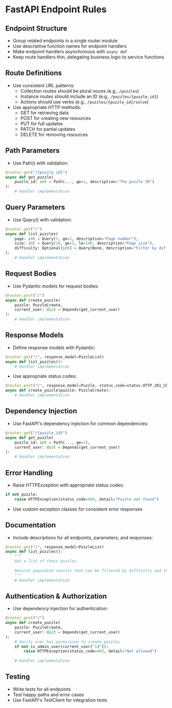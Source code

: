 # FastAPI Endpoint Rules

## Endpoint Structure

- Group related endpoints in a single router module
- Use descriptive function names for endpoint handlers
- Make endpoint handlers asynchronous with `async def`
- Keep route handlers thin, delegating business logic to service functions

## Route Definitions

- Use consistent URL patterns:
  - Collection routes should be plural nouns (e.g., `/puzzles`)
  - Instance routes should include an ID (e.g., `/puzzles/{puzzle_id}`)
  - Actions should use verbs (e.g., `/puzzles/{puzzle_id}/solve`)
- Use appropriate HTTP methods:
  - GET for retrieving data
  - POST for creating new resources
  - PUT for full updates
  - PATCH for partial updates
  - DELETE for removing resources

## Path Parameters

- Use Path() with validation:
```python
@router.get("/{puzzle_id}")
async def get_puzzle(
    puzzle_id: int = Path(..., ge=1, description="The puzzle ID")
):
    # Handler implementation
```

## Query Parameters

- Use Query() with validation:
```python
@router.get("/")
async def list_puzzles(
    page: int = Query(1, ge=1, description="Page number"),
    size: int = Query(10, ge=1, le=100, description="Page size"),
    difficulty: Optional[int] = Query(None, description="Filter by difficulty")
):
    # Handler implementation
```

## Request Bodies

- Use Pydantic models for request bodies:
```python
@router.post("/")
async def create_puzzle(
    puzzle: PuzzleCreate,
    current_user: dict = Depends(get_current_user)
):
    # Handler implementation
```

## Response Models

- Define response models with Pydantic:
```python
@router.get("/", response_model=PuzzleList)
async def list_puzzles():
    # Handler implementation
```

- Use appropriate status codes:
```python
@router.post("/", response_model=Puzzle, status_code=status.HTTP_201_CREATED)
async def create_puzzle(puzzle: PuzzleCreate):
    # Handler implementation
```

## Dependency Injection

- Use FastAPI's dependency injection for common dependencies:
```python
@router.get("/{puzzle_id}")
async def get_puzzle(
    puzzle_id: int = Path(..., ge=1),
    current_user: dict = Depends(get_current_user)
):
    # Handler implementation
```

## Error Handling

- Raise HTTPException with appropriate status codes:
```python
if not puzzle:
    raise HTTPException(status_code=404, detail="Puzzle not found")
```

- Use custom exception classes for consistent error responses

## Documentation

- Include descriptions for all endpoints, parameters, and responses:
```python
@router.get("/", response_model=PuzzleList)
async def list_puzzles():
    """
    Get a list of chess puzzles.
    
    Returns paginated results that can be filtered by difficulty and themes.
    """
    # Handler implementation
```

## Authentication & Authorization

- Use dependency injection for authentication:
```python
@router.post("/")
async def create_puzzle(
    puzzle: PuzzleCreate,
    current_user: dict = Depends(get_current_user)
):
    # Verify user has permission to create puzzles
    if not is_admin_user(current_user["id"]):
        raise HTTPException(status_code=403, detail="Not allowed")
    
    # Handler implementation
```

## Testing

- Write tests for all endpoints
- Test happy paths and error cases
- Use FastAPI's TestClient for integration tests 